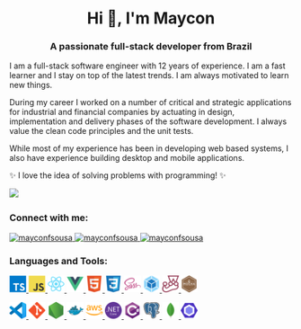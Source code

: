 <h1 align="center">Hi 👋, I'm Maycon</h1>
<h3 align="center">A passionate full-stack developer from Brazil</h3>

<p align="left">

I am a full-stack software engineer with 12 years of experience.
I am a fast learner and I stay on top of the latest trends.
I am always motivated to learn new things.

During my career I worked on a number of critical and strategic applications for industrial and financial companies by actuating in design, implementation and delivery phases of the software development.
I always value the clean code principles and the unit tests.

While most of my experience has been in developing web based systems, I also have experience building desktop and mobile applications.

✨ I love the idea of solving problems with programming! ✨

</p>

<div>
  <img heigth="180em" src="https://github-readme-stats.vercel.app/api?username=mayconfsousa&theme=dark&show_icons=true&count_private=true"/>
</div>

<h3 align="left">Connect with me:</h3>
<p align="left">
  <a href="https://linkedin.com/in/mayconfsousa" target="blank">
    <img src="https://img.shields.io/badge/LinkedIn-0077B5?style=for-the-badge&logo=linkedin&logoColor=white" alt="mayconfsousa" />
  </a>
  <a href="mailto:mayconfsousa@gmail.com" target="blank">
    <img src="https://img.shields.io/badge/Gmail-D14836?style=for-the-badge&logo=gmail&logoColor=white" alt="mayconfsousa" />
  </a>
  <a href="https://dev.to/mayconfsousa" target="blank">
    <img src="https://img.shields.io/badge/dev.to-0A0A0A?style=for-the-badge&logo=dev.to&logoColor=white" alt="mayconfsousa" />
  </a>  
</p>

<h3 align="left">Languages and Tools:</h3>
<p align="left">
  <a href="https://www.typescriptlang.org/">
    <img src="https://raw.githubusercontent.com/devicons/devicon/master/icons/typescript/typescript-original.svg" width="30" height="30" />
  </a>
  <a href="https://www.w3schools.com/js/">
    <img src="https://raw.githubusercontent.com/devicons/devicon/master/icons/javascript/javascript-original.svg" width="30" height="30" />
  </a>
  <a href="https://reactjs.org/">
    <img src="https://raw.githubusercontent.com/devicons/devicon/master/icons/react/react-original.svg" width="30" height="30" />
  </a>
  <a href="https://vuejs.org/">
    <img src="https://raw.githubusercontent.com/devicons/devicon/master/icons/vuejs/vuejs-original.svg" width="30" height="30" />
  </a>
  <a href="https://www.w3schools.com/html/">
    <img src="https://raw.githubusercontent.com/devicons/devicon/master/icons/html5/html5-original.svg" width="30" height="30" />
  </a>
  <a href="https://www.w3schools.com/css/">
    <img src="https://raw.githubusercontent.com/devicons/devicon/master/icons/css3/css3-original.svg" width="30" height="30" />
  </a>
  <a href="https://sass-lang.com/">
    <img src="https://raw.githubusercontent.com/devicons/devicon/master/icons/sass/sass-original.svg" width="30" height="30" />
  </a>
  <a href="https://webpack.js.org/">
    <img src="https://raw.githubusercontent.com/devicons/devicon/master/icons/webpack/webpack-original.svg" width="30" height="30" /></
  a>  
  <a href="https://jestjs.io/">
    <img src="https://raw.githubusercontent.com/devicons/devicon/master/icons/jest/jest-plain.svg" width="30" height="30" />
  </a>
  <a href="https://mochajs.org/">
    <img src="https://raw.githubusercontent.com/devicons/devicon/master/icons/mocha/mocha-plain.svg" width="30" height="30" />
  </a>
</p>
<p align="left">
  <a href="https://code.visualstudio.com/">
    <img src="https://raw.githubusercontent.com/devicons/devicon/master/icons/vscode/vscode-original.svg" width="30" height="30" />
  </a>
  <a href="https://git-scm.com/">
    <img src="https://raw.githubusercontent.com/devicons/devicon/master/icons/git/git-original.svg" width="30" height="30" />
  </a>
  <a href="https://nodejs.org/en/">
    <img src="https://raw.githubusercontent.com/devicons/devicon/master/icons/nodejs/nodejs-original.svg" width="30" height="30" />
  </a>
  <a href="https://www.docker.com/">
    <img src="https://raw.githubusercontent.com/devicons/devicon/master/icons/docker/docker-original.svg" width="30" height="30" />
  </a>
  <a href="https://aws.amazon.com/">
    <img src="https://raw.githubusercontent.com/devicons/devicon/master/icons/amazonwebservices/amazonwebservices-plain-wordmark.svg" width="30" height="30" />
  </a>
  <a href="https://docs.microsoft.com/en-us/dotnet/">
    <img src="https://raw.githubusercontent.com/devicons/devicon/master/icons/dotnetcore/dotnetcore-original.svg" width="30" height="30" />
  </a>
  <a href="https://docs.microsoft.com/en-us/dotnet/csharp/">
    <img src="https://raw.githubusercontent.com/devicons/devicon/master/icons/csharp/csharp-original.svg" width="30" height="30" />
  </a>
  <a href="https://www.postgresql.org/">
    <img src="https://raw.githubusercontent.com/devicons/devicon/master/icons/postgresql/postgresql-original.svg" width="30" height="30" />
  </a>
  <a href="https://www.mongodb.com/">
    <img src="https://raw.githubusercontent.com/devicons/devicon/master/icons/mongodb/mongodb-original.svg" width="30" height="30" />
  </a>
  <a href="https://eslint.org/">
    <img src="https://raw.githubusercontent.com/devicons/devicon/master/icons/eslint/eslint-original.svg" width="30" height="30" />
  </a>
</p>
